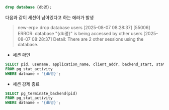 ```sql
drop database {db명};
```

다음과 같이 세션이 남아있다고 하는 에러가 발생
>new-erp> drop database users
 [2025-08-07 08:28:37] [55006] ERROR: database "{db명}" is being accessed by other users
 [2025-08-07 08:28:37] Detail: There are 2 other sessions using the database.

- 세션 확인
```sql
SELECT pid, usename, application_name, client_addr, backend_start, state  
FROM pg_stat_activity  
WHERE datname = '{db명}';
```

- 세션 강제 종료
```sql
SELECT pg_terminate_backend(pid)  
FROM pg_stat_activity  
WHERE datname = '{db명}';
```
